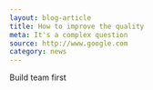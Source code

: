 ```yaml
---
layout: blog-article
title: How to improve the quality
meta: It's a complex question
source: http://www.google.com
category: news
---
```


Build team first